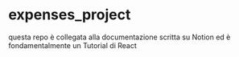 # expenses_project
questa repo è collegata alla documentazione scritta su Notion ed è fondamentalmente un Tutorial di React
